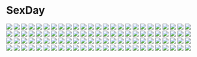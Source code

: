 # SexDay
![](https://konachan.com/image/ac6e39a89aae9d098b9e4aaa17247b0c/Konachan.com%20-%20285814%202girls%20bow%20breasts%20brown_hair%20bubbles%20cherry%20cleavage%20dress%20food%20fruit%20gloves%20headband%20hug%20long_hair%20shorts%20signed%20twins%20underwater%20water%20wink.jpg)
![](https://konachan.com/jpeg/7a08afad2db45cf87d86d8234d9f46cf/Konachan.com%20-%20157582%20amagimikoto%20long_hair%20mechagirl%20red_eyes%20tagme%20white_hair.jpg)
![](https://konachan.com/jpeg/19c3be8ae2cff8b5e1a4c1a759dea524/Konachan.com%20-%20124168%20apron%20blue_eyes%20dress%20flowers%20green_hair%20hatsune_miku%20long_hair%20twintails%20vocaloid.jpg)
![](https://konachan.com/image/0e0ef54c5df0b3ad73d6b715b5b8ae12/Konachan.com%20-%2048994%20akiyama_mio%20hirasawa_yui%20k-on%21%20kotobuki_tsumugi%20tainaka_ritsu.jpg)
![](https://konachan.com/image/00ae12d9b5ad86fb2d94227bf94c1182/Konachan.com%20-%20275846%20black_eyes%20blush%20breasts%20censored%20christmas%20gloves%20green_hair%20hat%20kmcgold30%20long_hair%20panties%20penis%20pussy_juice%20santa_hat%20sex%20underwear%20wristwear.jpg)
![](https://konachan.com/image/5681fe95a44b04d5f573f4fa62014c66/Konachan.com%20-%20171005%20blonde_hair%20clouds%20gray_eyes%20hat%20justinas_vitkus%20landscape%20long_hair%20original%20planet%20scarf%20scenic%20sky.jpg)
![](https://konachan.com/image/70ffc9ed747bb5f405801d22b2d2f52e/Konachan.com%20-%20132216%20animal%20bikini_top%20brown_hair%20bubbles%20fish%20flowers%20green_eyes%20long_hair%20original%20ponytail%20unodu%20water.jpg)
![](https://konachan.com/jpeg/1502c0232e2505805245ab5750d53ec2/Konachan.com%20-%20298870%20blonde_hair%20dress%20fan%20gloves%20hat%20long_hair%20paburisiyasu%20purple_eyes%20touhou%20yakumo_yukari.jpg)
![](https://konachan.com/jpeg/3e2a6fb3696481d6db0993ac2ddf6cc8/Konachan.com%20-%20188953%20berlioz_ria%20dress%20lump_of_sugar%20prism_rhythm%20summer_dress%20tanihara_natsuki.jpg)
![](https://konachan.com/image/98ac64f0c4a440d8806ebd3005d8f041/Konachan.com%20-%20296772%20black_hair%20brown_eyes%20christmas%20computer%20cropped%20hat%20long_hair%20maou_renjishi%20original%20pantyhose%20santa_hat.jpg)
![](https://konachan.com/jpeg/76229e5f5f2334376912b9677e0a28f8/Konachan.com%20-%20276064%20aliasing%20blonde_hair%20blush%20boots%20bow%20braids%20fate_stay_night%20fate_%28series%29%20green_eyes%20miruto_netsuki%20pantyhose%20saber%20shirt%20short_hair%20skirt%20white.jpg)
![](https://konachan.com/image/01c12e15cb102f8db92d22f31f7b200c/Konachan.com%20-%20193581%2060mai%20anthropomorphism%20blue_eyes%20brown_hair%20drink%20headband%20japanese_clothes%20kantai_collection%20kongou_%28kancolle%29%20long_hair%20miko%20skirt%20thighhighs.jpg)
![](https://konachan.com/image/9ec494261f0792db12f849315a353fea/Konachan.com%20-%20264654%20blush%20bow%20bra%20breasts%20brown_eyes%20cleavage%20heart%20long_hair%20navel%20necklace%20nipples%20panties%20pantyhose%20ponytail%20short_hair%20skirt%20underwear%20wristwear.jpg)
![](https://konachan.com/jpeg/ad6660a75ac71ff2133473c1c12de7e0/Konachan.com%20-%20158047%20black_hair%20blood%20blush%20breasts%20brown_eyes%20censored%20glasses%20long_hair%20navel%20nude%20onigirikun%20pubic_hair%20pussy%20red_hair%20sex%20spread_legs%20stockings.jpg)
![](https://konachan.com/image/745fc8b466b3a8a89b0f38d1f0df4f4d/Konachan.com%20-%2032961%20shigure_asa%20shuffle.jpg)
![](https://konachan.com/jpeg/2d93e8306ec73b4977de05ef3ca62088/Konachan.com%20-%20218184%20blue_eyes%20blush%20brown_hair%20censored%20clockup%20fellatio%20game_cg%20hamashima_shigeo%20kneehighs%20odagiri_kaori%20school_uniform%20tears%20twintails.jpg)
![](https://konachan.com/image/8191c8d629b9bbf0096b3193a52abc00/Konachan.com%20-%2061442%20blonde_hair%20boots%20building%20city%20dark%20hoshii_miki%20idolmaster%20night%20om_%28carbohydratism%29.jpg)
![](https://konachan.com/image/0e1721bacc3225c1870c95d9648e7fba/Konachan.com%20-%20307128%20aliasing%20animal_ears%20blush%20braids%20breasts%20cleavage%20gray_hair%20navel%20xretakex%20yellow_eyes.jpg)
![](https://konachan.com/image/525f55b1510614cb4a44721e4c35a399/Konachan.com%20-%2067668%20kaleido_star%20naegino_sora%20sky.jpg)
![](https://konachan.com/image/839ac5df0f578f0fc8a7d3a1ecc6cb6f/Konachan.com%20-%20131682%20ass%20brown_eyes%20brown_hair%20dead_or_alive%20japanese_clothes%20kasumi%20s_tanly%20thighhighs%20white.jpg)
![](https://konachan.com/jpeg/8787dbee69c37ab6b4acc0c5021b39da/Konachan.com%20-%20252900%20blonde_hair%20bow%20bra%20komeshiro_kasu%20navel%20orange_eyes%20original%20ribbons%20short_hair%20thighhighs%20underwear.jpg)
![](https://konachan.com/image/c91ba9910381238816c01f5d42cf5eff/Konachan.com%20-%2088322%20kaibutsu_oujo%20kuroda_kazuya%20riza_wildman.jpg)
![](https://konachan.com/image/1bb6349a13ea4e8eb07bbde440eb6238/Konachan.com%20-%2068934%20mahou_shoujo_lyrical_nanoha%20mahou_shoujo_lyrical_nanoha_strikers%20subaru_nakajima.jpg)
![](https://konachan.com/jpeg/d7f5d022370f1f9cae6168fa58146124/Konachan.com%20-%20163071%20hatsune_miku%20shinoyu%20vocaloid.jpg)
![](https://konachan.com/jpeg/8eef2643d995fe169646a5def2444311/Konachan.com%20-%20182076%20ass%20barefoot%20blonde_hair%20breasts%20censored%20game_cg%20long_hair%20nipples%20no_bra%20nude%20oyari_ashito%20panties%20pussy%20tagme%20topless%20underwear%20undressing.jpg)
![](https://konachan.com/image/fb9efb55ec4f935154c336c6b9c1016d/Konachan.com%20-%20178597%20aruciii%20blonde_hair%20braids%20dress%20gloves%20gun%20long_hair%20original%20purple_eyes%20weapon.jpg)
![](https://konachan.com/jpeg/28f147d02757de7e898ae1d7b4b06e73/Konachan.com%20-%20188336%20barefoot%20breasts%20cauchemar2011%20cum%20horns%20nude%20original%20purple_eyes%20purple_hair%20pussy%20short_hair%20tail.jpg)
![](https://konachan.com/image/39c6c628c5b22465d2f9d6d235b6cbd7/Konachan.com%20-%2011857%20aquaplus%20komaki_manaka%20leaf%20panties%20pussy%20to_heart%20to_heart_2%20uncensored%20underwear.jpg)
![](https://konachan.com/image/4fe292f48386119fbd58f68402d0982d/Konachan.com%20-%2039802%202girls%20alice_margatroid%20blonde_hair%20blue_eyes%20hat%20kirisame_marisa%20long_hair%20ribbons%20short_hair%20touhou%20yellow_eyes.jpg)
![](https://konachan.com/image/91eafa2e79793732b0f36d72d617fda8/Konachan.com%20-%20212140%20cc%20christmas%20code_geass%20green_hair%20long_hair%20red_eyes%20school_uniform%20yukitooo_%28shanfeng_baishui%29.jpg)
![](https://konachan.com/jpeg/ec473080fbeae771fc5ff7267fb86667/Konachan.com%20-%2036269%20suzuhira_hiro.jpg)
![](https://konachan.com/image/7a3863a954fcbb6bfd58e6f526794111/Konachan.com%20-%20211305%20ass%20braids%20dark_skin%20foxgirl%20gloves%20group%20heles%20ketagane%20long_hair%20melleau%20panties%20ponytail%20selfira%20sideboob%20tail%20thighhighs%20topless%20underwear.jpg)
![](https://konachan.com/image/3bbde732fcfdd06eea03122b80db9358/Konachan.com%20-%20225236%20all_male%20anthropomorphism%20aqua_eyes%20black_hair%20blonde_hair%20close%20gloves%20hajime%20hoodie%20long_hair%20male%20orange_eyes%20short_hair%20tie%20touken_ranbu%20wink.jpg)
![](https://konachan.com/jpeg/945702d9d5c9e11e7786b827d54326ae/Konachan.com%20-%20166673%20bow%20brown_hair%20cape%20cross%20dress%20gloves%20gray_eyes%20long_hair%20pink_eyes%20ponytail%20ruby_rose%20rwby%20scarf%20short_hair%20shorts%20thighhighs%20weapon%20white_hair.jpg)
![](https://konachan.com/image/bfaec0ae337f498cacf58f2c295fda14/Konachan.com%20-%2096430%20brown_eyes%20brown_hair%20close%20ogata_rina%20snow%20tree%20white_album.jpg)
![](https://konachan.com/image/42d274896fd4eac7d39a13a117c1f8cd/Konachan.com%20-%2064959%20christmas%20hatsune_miku%20twintails%20vocaloid.jpg)
![](https://konachan.com/image/73093afe6f2aa5fd52fe47be9bbef659/Konachan.com%20-%2014659%20jian%20tagme.jpg)
![](https://konachan.com/image/ff7265aecb5d23294ca0c916f1383351/Konachan.com%20-%20171176%20dress%20halloween%20hat%20inco_%28mini%29%20original%20pumpkin%20purple_eyes%20purple_hair%20scarf%20short_hair%20white%20witch_hat.jpg)
![](https://konachan.com/image/0718b4e84bd065f678adf848e6025ce8/Konachan.com%20-%20100320%20bed%20blush%20bra%20breasts%20candy%20censored%20garter%20nipples%20panties%20penis%20pubic_hair%20purple_eyes%20purple_hair%20sex%20short_hair%20thighhighs%20underwear.jpg)
![](https://konachan.com/jpeg/3d1076bbea2e749bd692e35ddaaca7ff/Konachan.com%20-%20223098%20game_cg%20kusakabe_korona%20miagete_goran_yozora_no_hoshi_wo%20pulltop%20school_uniform%20skirt%20thighhighs%20yashima_takahiro%20zettai_ryouiki.jpg)
![](https://konachan.com/image/00c0323e9a03e720217523fc75ecbddb/Konachan.com%20-%205167%20s-cry-ed%20scryed%20silhouette.jpg)
![](https://konachan.com/image/a5aa516d2dc850c584e5ba547e60c729/Konachan.com%20-%20242571%20bed%20blush%20breasts%20cherry_%28kjvp4842%29%20cleavage%20eromanga-sensei%20izumi_sagiri%20loli%20long_hair%20white_hair%20wink.jpg)
![](https://konachan.com/image/d910263422237d7405a86981068eba00/Konachan.com%20-%20119047%20game_cg%20trouble%40spiral%21.jpg)
![](https://konachan.com/image/81bf8905a700a6fbf05fc527c5998ac3/Konachan.com%20-%2055689%20amae_koromo%20blonde_hair%20blue_eyes%20food%20ice_cream%20long_hair%20saki%20sazaki_ichiri%20sky%20thighhighs.jpg)
![](https://konachan.com/image/a17a027173277a8ac3eb2967f4c7bc21/Konachan.com%20-%20103236%20animal_ears%20beach%20bed%20bikini%20flat_chest%20flowers%20foxgirl%20kazakura%20loli%20nipples%20original%20petals%20pink_hair%20swimsuit%20tail.jpg)
![](https://konachan.com/jpeg/aed129bdd4fb12c46297e86745aed809/Konachan.com%20-%20247392%20bikini%20blonde_hair%20blush%20breasts%20cameltoe%20erect_nipples%20lasterk%20navel%20shirobako%20short_hair%20swimsuit%20thighhighs%20twintails%20white%20yano_erika.jpg)
![](https://konachan.com/image/e94fb54a212185c6307bc13cd4ce2cac/Konachan.com%20-%20192876%20aqua_eyes%20aqua_hair%20bubbles%20hatsune_miku%20skirt%20thighhighs%20tie%20twintails%20vocaloid%20warg.jpg)
![](https://konachan.com/image/8dbbff5fdfa1dbf152d187673356bd6b/Konachan.com%20-%20296873%20bell%20bikini%20blonde_hair%20blush%20breasts%20christmas%20cleavage%20collar%20condom%20green_eyes%20hat%20kumakou%20navel%20saber%20santa_hat%20short_hair%20swimsuit%20thighhighs.jpg)
![](https://konachan.com/image/ad1539105e95f65911fd5f358f843c6f/Konachan.com%20-%2028227%20alice_parade%20anus%20censored%20game_cg%20inemuri_yamane%20pussy%20spread_pussy%20unisonshift.jpg)
![](https://konachan.com/image/5425892304189e3010b97497e96b86c4/Konachan.com%20-%20174487%20black_eyes%20black_hair%20blush%20brown_hair%20glasses%20group%20kneehighs%20long_hair%20nardack%20orange_eyes%20original%20phone%20rain%20short_hair%20sky%20umbrella%20water.jpg)
![](https://konachan.com/image/30d096d1b09806a3075e5f8dfb4d3023/Konachan.com%20-%20157142%20bikini_top%20breasts%20cleavage%20kinomoto_hana%20kinomoto_misaki%20kinomoto_nokia%20renai_zero_kilometer%20tagme%20yanagi_kawa.jpg)
![](https://konachan.com/image/2c933e9c18223fe6a037274fff1573f4/Konachan.com%20-%2092264%20animal_ears%20aqua_eyes%20aqua_hair%20barefoot%20bunny%20bunny_ears%20bunnygirl%20flowers%20hatsune_miku%20japanese_clothes%20vocaloid.jpg)
![](https://konachan.com/jpeg/baf672b7d552689753cf4c482e9536e9/Konachan.com%20-%20298767%20anmi%20barefoot%20blue_eyes%20bow%20breasts%20brown_eyes%20brown_hair%20dress%20gradient%20kneehighs%20long_hair%20navel%20original%20scan%20shorts%20wristwear.jpg)
![](https://konachan.com/image/bab520eeba0e199add9327730f70e234/Konachan.com%20-%20131476%20blood%20chain%20horns%20ibuki_suika%20nipples%20pussy%20pussy_juice%20red%20red_eyes%20sako_%28bosscoffee%29%20touhou.jpg)
![](https://konachan.com/jpeg/51f999be28693b10b38e5408129a0538/Konachan.com%20-%2045842%20anew_returner%20close%20mobile_suit_gundam%20mobile_suit_gundam_00%20vector.jpg)
![](https://konachan.com/image/7e225618e1f0db399b4c427db2ca0d0a/Konachan.com%20-%2079980%20amano_tooko%20braids%20bungaku_shoujo.jpg)
![](https://konachan.com/image/aa19946c973061f390d32b77161e2891/Konachan.com%20-%2046134%20all_male%20bleach%20male%20ulquiorra_schiffer.jpg)
![](https://konachan.com/jpeg/c2ee730acafe320138cabec3b3592261/Konachan.com%20-%20107746%20armor%20komori_kei%20lisa_eostre%20red_eyes%20skirt%20thighhighs%20walkure_romanze%20weapon%20white_hair%20zettai_ryouiki.jpg)
![](https://konachan.com/image/5722f19203c6b21e2e692521dc264337/Konachan.com%20-%2075965%20blonde_hair%20bloomers%20boots%20bow%20braids%20capura_lin%20kirisame_marisa%20long_hair%20touhou%20witch%20yellow_eyes.jpg)
![](https://konachan.com/image/e2bc054344d8e8cc3f08b5cc514d117b/Konachan.com%20-%20293814%20hinata_%28lipcream%29%20original%20school_uniform.jpg)
![](https://konachan.com/image/96d5856d2b1a10651a2d6db6063fd5eb/Konachan.com%20-%20221719%20black_eyes%20black_hair%20brown%20long_hair%20mask%20nishinoda%20original%20polychromatic%20school_uniform%20thighhighs%20yellow.jpg)
![](https://konachan.com/image/a0397b3d71d5101811832a4243d1e86b/Konachan.com%20-%209498%20himemiya_chikane%20japanese_clothes%20kannazuki_no_miko%20kurusugawa_himeko%20long_hair%20miko.jpg)
![](https://konachan.com/image/78e030daee9786ece2b7c4f79751f718/Konachan.com%20-%2057729%20beatrice%20bondage%20frederica_bernkastel%20lambdadelta%20male%20nude%20umineko_no_naku_koro_ni%20ushiromiya_battler%20ushiromiya_kinzo.jpg)
![](https://konachan.com/image/21404524bc7a684a55d32bb3b6872bb2/Konachan.com%20-%20176858%20anthropomorphism%20aqua_eyes%20close%20hujimogeo%20kantai_collection%20wo-class_aircraft_carrier.jpg)
![](https://konachan.com/image/3476e6ab8e76cf64e874f70d4e1643e9/Konachan.com%20-%20113688%20ass%20bra%20breasts%20jeffery_%28backam%29%20jpeg_artifacts%20original%20panties%20petals%20red_eyes%20red_hair%20school_uniform%20signed%20thighhighs%20twintails%20underwear.jpg)
![](https://konachan.com/image/ced98c90710a8a5b3d2692e6bd6e92ca/Konachan.com%20-%2072836%20black_hair%20ganesagi%20halo%20original%20wings.jpg)
![](https://konachan.com/jpeg/ef91372ce07463f299725335361df132/Konachan.com%20-%20254564%20aliasing%20ass%20blonde_hair%20breasts%20elbow_gloves%20gloves%20green_eyes%20nyanmaru%20panties%20short_hair%20skirt%20striped_panties%20thighhighs%20underwear%20white.jpg)
![](https://konachan.com/image/4c8d135bd7163623d3b8eebc572fc5f0/Konachan.com%20-%20206973%20black_hair%20breasts%20cleavage%20food%20mvv%20pink_hair%20popsicle%20teddy_bear%20thighhighs.jpg)
![](https://konachan.com/jpeg/80b735b6342a91b41baadc8448e069c4/Konachan.com%20-%2049943%20glasses%20hatsukoi_limited%20tagme%20vector%20watase_meguru.jpg)
![](https://konachan.com/jpeg/df6a231cfc998e2120f599d578f1621a/Konachan.com%20-%20153179%20censored%20front_wing%20game_cg%20kanadome_miyako%20nanaca_mai%20nipples%20panties%20penis%20pink_hair%20pure_girl%20school_uniform%20underwear.jpg)
![](https://konachan.com/image/839136bb3925b60b4b2ebd842f38b278/Konachan.com%20-%20112222%20ball%20catbell%20flandre_scarlet%20flowers%20long_hair%20swimsuit%20touhou%20tree%20vampire%20water%20wings.jpg)
![](https://konachan.com/image/6db8011b10dd3ee519102d4cd0c157a2/Konachan.com%20-%20141442%20bed%20blonde_hair%20carnelian%20cropped%20irisdina_bernhard%20long_hair%20muv-luv%20panties%20schwarzesmarken%20topless%20towel%20underwear%20wet.jpg)
![](https://konachan.com/jpeg/9755e04e93fc6289a0f62a7e523c2e98/Konachan.com%20-%20278577%20bikini_top%20blue_hair%20breasts%20cameltoe%20erect_nipples%20garter%20navel%20panties%20piyodesu%20short_hair%20tatara_kogasa%20touhou%20umbrella%20underwear%20upskirt.jpg)
![](https://konachan.com/jpeg/ceb0df85dfa3914eb09afbbaba760eaa/Konachan.com%20-%20284888%20animal%20blonde_hair%20blush%20flowers%20frog%20hat%20hon_%28neo2462%29%20long_hair%20moriya_suwako%20touhou%20water%20yellow_eyes.jpg)
![](https://konachan.com/image/ca429ca2086724935e2c52e7d119b8f7/Konachan.com%20-%20239464%20aliasing%20anthropomorphism%20breasts%20brown_hair%20kantai_collection%20red_eyes%20short_hair%20skirt%20stairs%20tagme_%28artist%29%20thighhighs%20torii%20yamato_%28kancolle%29.jpg)
![](https://konachan.com/jpeg/4cdb6900bf2b94cc78e2b877d4bd4563/Konachan.com%20-%20279342%202girls%20boots%20breasts%20cleavage%20cosplay%20foxgirl%20gloves%20gray%20green_eyes%20gun%20long_hair%20red_eyes%20scarf%20shorts%20star_fox%20tail%20thighhighs%20weapon%20wolfgirl.jpg)
![](https://konachan.com/jpeg/29df72abde3a0275ed009643f81ecd83/Konachan.com%20-%20181488%20black_hair%20flowers_%28game%29%20game_cg%20innocent_grey%20instrument%20long_hair%20piano%20ribbons%20school_uniform%20shirahane_suou%20sugina_miki.jpg)
![](https://konachan.com/image/4ea3b7a11eb4c39278bb4b7b9aaa3072/Konachan.com%20-%2031065%20ikkitousen.jpg)
![](https://konachan.com/jpeg/ea9816fe810b6e8f34edad15a0d5ac01/Konachan.com%20-%20225012%20aqua_eyes%20bikini%20blonde_hair%20breasts%20chibi%20cleavage%20dress%20flowers%20original%20petals%20pink_hair%20red_hair%20swimsuit%20third-party_edit%20twintails%20white.jpg)
![](https://konachan.com/jpeg/9f686842f0cf274d3c95e22ecd17ba5c/Konachan.com%20-%20207577%20gloves%20honda_mio%20idolmaster%20idolmaster_cinderella_girls%20serino_itsuki%20shibuya_rin%20shimamura_uzuki%20tears%20thighhighs.jpg)
![](https://konachan.com/jpeg/f6caaf7cfd6d1a1087e51b91efbafdec/Konachan.com%20-%20252722%202girls%20blue_eyes%20bow%20breasts%20date_a_live%20elbow_gloves%20gloves%20logo%20long_hair%20purple_eyes%20purple_hair%20short_hair%20sword%20tagme_%28artist%29%20weapon%20white_hair.jpg)
![](https://konachan.com/jpeg/84a9cc233b399783278ddc3cfec5bb08/Konachan.com%20-%20114944%20black_hair%20breast_grab%20breasts%20game_cg%20goth-loli%20lolita_fashion%20long_hair%20nipples%20pantyhose%20penis%20pussy%20pussy_juice%20sex%20shower%20uncensored%20wet.jpg)
![](https://konachan.com/jpeg/3c43889dbd3fa53a58eee1c055e963cb/Konachan.com%20-%20283301%20aliasing%20black_hair%20bra%20breasts%20choker%20flowers%20long_hair%20navel%20ninoko%20nipples%20original%20panties%20see_through%20shirt_lift%20skirt%20thighhighs%20underwear%20wet.jpg)
![](https://konachan.com/jpeg/3e482e36eaadb32c9e132b150c230534/Konachan.com%20-%20182088%20black_hair%20blue_eyes%20karube%20long_hair%20original%20pantyhose%20skirt%20white.jpg)
![](https://konachan.com/jpeg/3afc4ff1b8608dbb304e908aa3f1809b/Konachan.com%20-%2067701%20carnelian%20para-sol%20yatabe_noa.jpg)
![](https://konachan.com/image/51a6b9f7bde0bacb35d64d250bcbc654/Konachan.com%20-%20271530%20aqua_eyes%20cait%20hoodie%20kousaka_kirino%20long_hair%20orange_hair%20ore_no_imouto_ga_konna_ni_kawaii_wake_ga_nai%20shorts%20signed%20white.jpg)
![](https://konachan.com/image/d71efc12884e2951100ae37c12d1ccdf/Konachan.com%20-%20298996%20close%20flowers%20idolmaster%20japanese_clothes%20kuzuya_ramurin%20shijou_takane%20short_hair%20sketch%20umbrella.jpg)
![](https://konachan.com/image/a6cbe490c8c313cd45167e828871cfcd/Konachan.com%20-%20231640%20ball%20breasts%20cleavage%20gray_eyes%20gray_hair%20gym_uniform%20long_hair%20original%20ponytail%20shorts%20sport%20throtem%20uniform%20volleyball%20watermark.jpg)
![](https://konachan.com/jpeg/6cb9d4a953b6b7603d2d70164bc06400/Konachan.com%20-%20267984%20aliasing%20bell%20blue_eyes%20breasts%20brown_hair%20dress%20f-cla%20fellatio%20game_cg%20horns%20long_hair%20nipples%20panties%20panty_pull%20penis%20pussy%20uncensored%20underwear.jpg)
![](https://konachan.com/image/1588f75891d5e727fcde9b0e32aa513e/Konachan.com%20-%2068380%20artoria_pendragon_%28all%29%20bikini%20fate_%28series%29%20fate_stay_night%20illyasviel_von_einzbern%20matou_sakura%20saber%20swimsuit.jpg)
![](https://konachan.com/image/83c6e8c2549dc34d060367b6d08b93d3/Konachan.com%20-%20228473%20remilia_scarlet%20scenic%20sinkai%20touhou.jpg)
![](https://konachan.com/image/706f68defa324eb58d245711d5f1ea86/Konachan.com%20-%2016858%20animal%20blue%20celestial_exploring%20dolphin%20kagaya%20underwater%20water.jpg)
![](https://konachan.com/image/c6f88ea5978dcfdea8cb82a2ef1cd796/Konachan.com%20-%20158347%20cropped%20erect_nipples%20fal_maro%20patchouli_knowledge%20purple_eyes%20purple_hair%20touhou%20white.jpg)
![](https://konachan.com/image/4ead4fbfec6c4e81f30248fcb90e2e79/Konachan.com%20-%20169245%20appleruby%20blonde_hair%20blue_eyes%20boots%20bow%20dangan-ronpa%20enoshima_junko%20ikusaba_mukuro%20monokuma%20pink_hair%20skirt%20tie%20twins%20twintails.jpg)
![](https://konachan.com/image/e8007c5f84f8783a9f943f4dad32d1e9/Konachan.com%20-%2029886%20cc%20code_geass%20shirley_fenette.jpg)
![](https://konachan.com/image/3a4ed4af79b15e382a1d5f8d4b26ffc7/Konachan.com%20-%20227185%20blush%20breasts%20brown_hair%20censored%20green_eyes%20long_hair%20mizushina_minato%20navel%20nipples%20nude%20original%20penis%20ponytail%20pussy%20sex%20spread_legs.jpg)
![](https://konachan.com/image/f8f553e5c683f1485666ff05a411ac67/Konachan.com%20-%20177758%20hatsune_miku%20pink%20scarf%20vocaloid%20zhuxiao517.jpg)
![](https://konachan.com/jpeg/cc6ab4ef077ce773b2048f6466d4f94c/Konachan.com%20-%20263144%20animal%20apple%20bird%20braids%20cake%20drink%20fish%20flowers%20food%20fruit%20gloves%20group%20long_hair%20male%20navel%20red_hair%20riju%20sidon%20skirt%20sword%20teba%20weapon%20wolf%20yunobo.jpg)
![](https://konachan.com/image/609bb6ddf86269c9deecdedb95f8d0ef/Konachan.com%20-%20118577%202girls%20blonde_hair%20blue_eyes%20blush%20breasts%20cleavage%20dress%20game_cg%20jpeg_artifacts%20long_hair%20orangette%20purple_eyes%20red_hair%20revolving_summoner%20weapon.jpg)
![](https://konachan.com/image/e196a8ef6160f03b2e3e51ac94698ddf/Konachan.com%20-%2017209%20cierra%20ein_%28riviera%29%20fia_%28riviera%29%20ledah_rozwelli%20lina_%28riviera%29%20malice_ructor%20riviera%20rose_%28riviera%29%20serene%20ursula.jpg)
